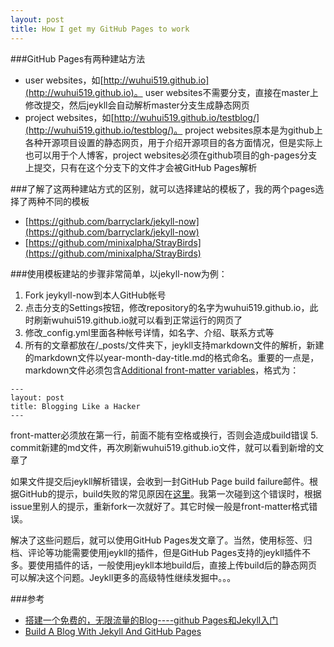 ```yaml
---
layout: post
title: How I get my GitHub Pages to work
---
```


###GitHub Pages有两种建站方法
- user websites，如[http://wuhui519.github.io](http://wuhui519.github.io)。 user websites不需要分支，直接在master上修改提交，然后jeykll会自动解析master分支生成静态网页
- project websites，如[http://wuhui519.github.io/testblog/](http://wuhui519.github.io/testblog/)。 project websites原本是为github上各种开源项目设置的静态网页，用于介绍开源项目的各方面情况，但是实际上也可以用于个人博客，project websites必须在github项目的gh-pages分支上提交，只有在这个分支下的文件才会被GitHub Pages解析

###了解了这两种建站方式的区别，就可以选择建站的模板了，我的两个pages选择了两种不同的模板
- [https://github.com/barryclark/jekyll-now](https://github.com/barryclark/jekyll-now)
- [https://github.com/minixalpha/StrayBirds](https://github.com/minixalpha/StrayBirds)

###使用模板建站的步骤非常简单，以jekyll-now为例：
1. Fork jeykyll-now到本人GitHub帐号
2. 点击分支的Settings按钮，修改repository的名字为wuhui519.github.io，此时刷新wuhui519.github.io就可以看到正常运行的网页了
3. 修改_config.yml里面各种帐号详情，如名字、介绍、联系方式等
4. 所有的文章都放在/_posts/文件夹下，jeykll支持markdown文件的解析，新建的markdown文件以year-month-day-title.md的格式命名。重要的一点是，markdown文件必须包含[Additional front-matter variables](http://jekyllrb.com/docs/frontmatter/)，格式为：
```
---
layout: post
title: Blogging Like a Hacker
---
```
front-matter必须放在第一行，前面不能有空格或换行，否则会造成build错误
5. commit新建的md文件，再次刷新wuhui519.github.io文件，就可以看到新增的文章了

如果文件提交后jeykll解析错误，会收到一封GitHub Page build failure邮件。根据GitHub的提示，build失败的常见原因在[这里](https://help.github.com/articles/troubleshooting-github-pages-build-failures)。我第一次碰到这个错误时，根据issue里别人的提示，重新fork一次就好了。其它时候一般是front-matter格式错误。

解决了这些问题后，就可以使用GitHub Pages发文章了。当然，使用标签、归档、评论等功能需要使用jeykll的插件，但是GitHub Pages支持的jeykll插件不多。要使用插件的话，一般使用jeykll本地build后，直接上传build后的静态网页可以解决这个问题。Jeykll更多的高级特性继续发掘中。。。

###参考
- [搭建一个免费的，无限流量的Blog----github Pages和Jekyll入门](http://www.ruanyifeng.com/blog/2012/08/blogging_with_jekyll.html)
- [Build A Blog With Jekyll And GitHub Pages](http://www.smashingmagazine.com/2014/08/01/build-blog-jekyll-github-pages/)

